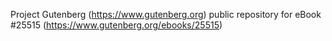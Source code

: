 Project Gutenberg (https://www.gutenberg.org) public repository for eBook #25515 (https://www.gutenberg.org/ebooks/25515)
